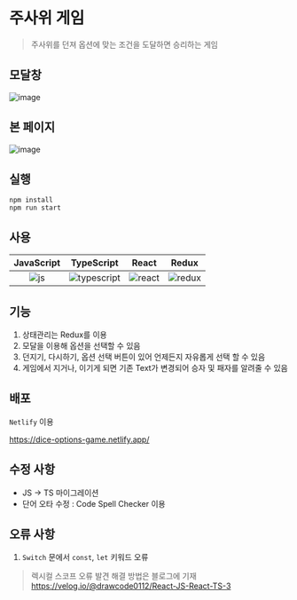 # 주사위 게임 

> 주사위를 던져 옵션에 맞는 조건을 도달하면 승리하는 게임

## 모달창 

![image](https://github.com/Junseong0112/mini-games/assets/108931006/f71e4b52-1382-49a9-8d6d-e82a29479c37)

## 본 페이지

![image](https://github.com/Junseong0112/mini-games/assets/108931006/894bb501-8277-4ba2-95c1-cf4a589a2490)

## 실행

```shell
npm install
npm run start
```

## 사용

| JavaScript |   TypeScript   |  React   |   Redux  |
| :--------: | :------------: | :------: | :------: |
|   ![js]    | ![typescript]  | ![react] | ![redux] |

## 기능

1. 상태관리는 Redux를 이용
2. 모달을 이용해 옵션을 선택할 수 있음
3. 던지기, 다시하기, 옵션 선택 버튼이 있어 언제든지 자유롭게 선택 할 수 있음
4. 게임에서 지거나, 이기게 되면 기존 Text가 변경되어 승자 및 패자를 알려줄 수 있음

## 배포

`Netlify` 이용

<https://dice-options-game.netlify.app/>

## 수정 사항

- JS -> TS 마이그레이션
- 단어 오타 수정 : Code Spell Checker 이용

## 오류 사항

1. `Switch` 문에서 `const`, `let` 키워드 오류
  > 렉시컬 스코프 오류 발견 해결 방법은 블로그에 기재 <https://velog.io/@drawcode0112/React-JS-React-TS-3>

[js]: https://github.com/Junseong0112/mini-games/assets/108931006/bc682460-d9fb-4849-b3df-4698b65f2bab
[react]: https://github.com/Junseong0112/mini-games/assets/108931006/7516e828-9677-4cf6-9323-b481cd9ed9df
[redux]: https://github.com/Junseong0112/mini-games/assets/108931006/55921a46-35ad-4bc6-896c-83366cde5a22
[typescript]: https://github.com/Junseong0112/mini-games/assets/108931006/12c4e8d9-49a2-4850-92fd-4d41987bebf5